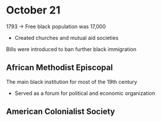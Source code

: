 # October 21

1793 -> Free black population was 17,000
- Created churches and mutual aid societies

Bills were introduced to ban further black immigration

## African Methodist Episcopal

The main black institution for most of the 19th century
- Served as a forum for political and economic organization

## American Colonialist Society
